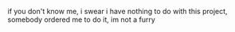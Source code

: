 if you don't know me, i swear i have nothing to do with this project, somebody ordered me to do it, im not a furry
